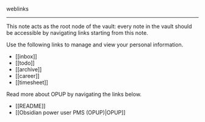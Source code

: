 weblinks 
___
This note acts as the root node of the vault: every note in the vault should be accessible by navigating links starting from this note.

Use the following links to manage and view your personal information.

- [[inbox]]
- [[todo]]
- [[archive]]
- [[career]]
- [[timesheet]]

Read more about OPUP by navigating the links below.

- [[README]]
- [[Obsidian power user PMS (OPUP)|OPUP]]
